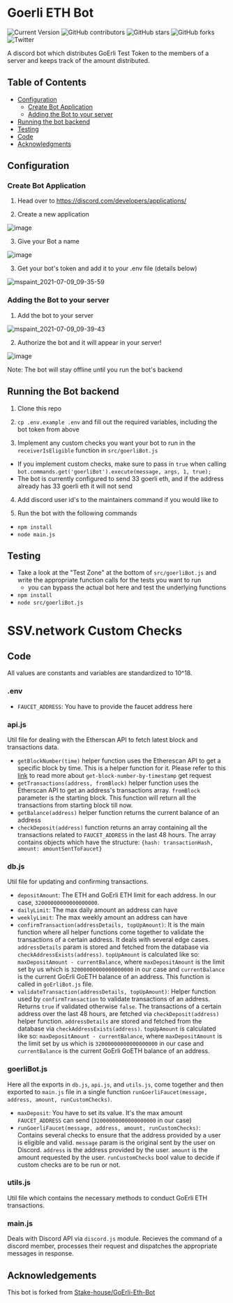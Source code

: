 # Goerli ETH Bot
![Current Version](https://img.shields.io/badge/version-v1.0-blue)
![GitHub contributors](https://img.shields.io/github/contributors/hamzi15/SSV-goerli-eth-bot)
![GitHub stars](https://img.shields.io/github/stars/hamzi15/SSV-goerli-eth-bot?style=social)
![GitHub forks](https://img.shields.io/github/forks/hamzi15/SSV-goerli-eth-bot?style=social)
![Twitter](https://img.shields.io/twitter/follow/abdullahbaig_0?style=social)

A discord bot which distributes GoErli Test Token to the members of a server and keeps track of the amount distributed.

## Table of Contents
- [Configuration](#configuration)
  - [Create Bot Application ](#create-bot-application)
  - [Adding the Bot to your server](#adding-the-bot-to-your-server)
- [Running the bot backend](#running-the-bot-backend)
- [Testing](#testing)
- [Code](#code)
- [Acknowledgments](#acknowledgments)
<!-- 	- [Tools Required](#tools-required) -->
<!-- 	- [Installation](#installation) -->
<!-- - [Deployment](#deployment) -->
<!-- - [Authors](#authors) -->
<!-- - [License](#license) -->


## Configuration

### Create Bot Application 

1) Head over to https://discord.com/developers/applications/

2) Create a new application

![image](https://user-images.githubusercontent.com/26490734/125040553-16606900-e098-11eb-9f82-c5463fad4292.png)

3) Give your Bot a name

![image](https://user-images.githubusercontent.com/26490734/125041062-9edf0980-e098-11eb-9fc0-af391f06d48c.png)

3) Get your bot's token and add it to your .env file (details below)

![mspaint_2021-07-09_09-35-59](https://user-images.githubusercontent.com/26490734/125041473-16ad3400-e099-11eb-81cc-34c7c4dc9261.png)

### Adding the Bot to your server
1) Add the bot to your server 

![mspaint_2021-07-09_09-39-43](https://user-images.githubusercontent.com/26490734/125041956-9fc46b00-e099-11eb-8732-96442545b3bb.png)

2) Authorize the bot and it will appear in your server!

![image](https://i.imgur.com/uVGsGJP.jpeg)

Note: The bot will stay offline until you run the bot's backend

## Running the Bot backend

1) Clone this repo

2) `cp .env.example .env` and fill out the required variables, including the bot token from above

3) Implement any custom checks you want your bot to run in the `receiverIsEligible` function in `src/goerliBot.js`
* If you implement custom checks, make sure to pass in `true` when calling `bot.commands.get('goerliBot').execute(message, args, 1, true);`
* The bot is currently configured to send 33 goerli eth, and if the address already has 33 goerli eth it will not send

4) Add discord user id's to the maintainers command if you would like to

5) Run the bot with the following commands
  * `npm install`
  * `node main.js`

## Testing
* Take a look at the "Test Zone" at the bottom of `src/goerliBot.js` and write the appropriate function calls for the tests you want to run
    * you can bypass the actual bot here and test the underlying functions
* `npm install`
* `node src/goerliBot.js`

# SSV.network Custom Checks

## Code
All values are constants and variables are standardized to 10^18.
### .env
* `FAUCET_ADDRESS`: You have to provide the faucet address here
### api.js
Util file for dealing with the Etherscan API to fetch latest block and transactions data.
* `getBlockNumber(time)` helper function uses the Etherescan API to get a specific block by time. This is a helper function for it. Please refer to this [link](https://docs.bscscan.com/api-endpoints/blocks#get-block-number-by-timestamp) to read more about `get-block-number-by-timestamp` get request
* `getTransactions(address, fromBlock)` helper function uses the Etherscan API to get an address's transactions array. `fromBlock` parameter is the starting block. This function will return all the transactions from starting block till now.
* `getBalance(address)` helper function returns the current balance of an address
* `checkDeposit(address)` function returns an array containing all the transactions related to `FAUCET_ADDRESS` in the last 48 hours. The array contains objects which have the structure: `{hash: transactionHash, amount: amountSentToFaucet}`

### db.js
Util file for updating and confirming transactions.
* `depositAmount`: The ETH and GoErli ETH limit for each address. In our case, `32000000000000000000`.
* `dailyLimit`: The max daily amount an address can have
* `weeklyLimit`: The max weekly amount an address can have
* `confirmTransaction(addressDetails, topUpAmount)`: It is the main function where all helper functions come together to validate the transactions of a certain address. It deals with several edge cases. `addressDetails` param is stored and fetched from the database via `checkAddressExists(address)`. `topUpAmount` is calculated like so: `maxDepositAmount - currentBalance`, where `maxDepositAmount` is the limit set by us which is `32000000000000000000` in our case and `currentBalance` is the current GoErli GoETH balance of an address. This function is called in `goErliBot.js` file.
* `validateTransaction(addressDetails, topUpAmount)`: Helper function used by `confirmTransaction` to validate transactions of an address. Returns `true` if validated otherwise `false`. The transactions of a certain address over the last 48 hours, are fetched via `checkDeposit(address)` helper function. `addressDetails` are stored and fetched from the database via `checkAddressExists(address)`. `topUpAmount` is calculated like so: `maxDepositAmount - currentBalance`, where `maxDepositAmount` is the limit set by us which is `32000000000000000000` in our case and `currentBalance` is the current GoErli GoETH balance of an address.

### goerliBot.js
Here all the exports in `db.js`, `api.js`, and `utils.js`, come together and then exported to `main.js` file in a single function `runGoerliFaucet(message, address, amount, runCustomChecks)`.
* `maxDeposit`: You have to set its value. It's the max amount `FAUCET_ADDRESS` can send (`32000000000000000000` in our case)
* `runGoerliFaucet(message, address, amount, runCustomChecks)`: Contains several checks to ensure that the address provided by a user is eligible and valid. `message` param is the original sent by the user on Discord. `address` is the address provided by the user. `amount` is the amount requested by the user. `runCustomChecks` bool value to decide if custom checks are to be run or not.

### utils.js
Util file which contains the necessary methods to conduct GoErli ETH transactions.

### main.js
Deals with Discord API via `discord.js` module. Recieves the command of a discord member, processes their request and dispatches the appropriate messages in response.

## Acknowledgements
This bot is forked from [Stake-house/GoErli-Eth-Bot](https://github.com/stake-house/goerli-eth-bot)
